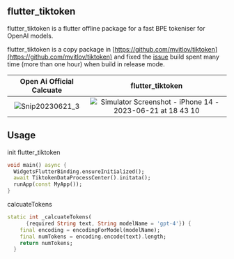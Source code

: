 ## flutter_tiktoken

flutter_tiktoken is a flutter offline package for a fast BPE tokeniser for OpenAI models.

flutter_tiktoken is a copy package in [https://github.com/mvitlov/tiktoken](https://github.com/mvitlov/tiktoken) and fixed the [issue](https://github.com/mvitlov/tiktoken/issues/5) build spent many time (more than one hour) when build in release mode.

Open Ai Official Calcuate           |  flutter_tiktoken
:-------------------------:|:-------------------------:
![Snip20230621_3](https://github.com/JerryFans/flutter_tiktoken/assets/14149080/96a7153e-dfd5-40ee-a1cc-c9efc205a844) | ![Simulator Screenshot - iPhone 14 - 2023-06-21 at 18 43 10](https://github.com/JerryFans/flutter_tiktoken/assets/14149080/dcd5162f-92bf-49ab-b9e8-5364c3c5c7df)

## Usage

init flutter_tiktoken
```dart
void main() async {
  WidgetsFlutterBinding.ensureInitialized();
  await TiktokenDataProcessCenter().initata();
  runApp(const MyApp());
}
```

calcuateTokens
```dart
static int _calcuateTokens(
      {required String text, String modelName = 'gpt-4'}) {
    final encoding = encodingForModel(modelName);
    final numTokens = encoding.encode(text).length;
    return numTokens;
  }
```
